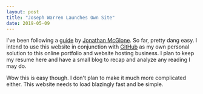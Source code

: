 ```yaml
---
layout: post
title: "Joseph Warren Launches Own Site"
date: 2019-05-09
---
```


I've been following a [guide](http://jmcglone.com/guides/github-pages/) by [Jonathan McGlone](http://jmcglone.com/). So far, pretty dang easy. I intend to use this website in conjunction with [GitHub](https://github.com/) as my own personal solution to this online portfolio and website hosting business. I plan to keep my resume here and have a small blog to recap and analyze any reading I may do.

Wow this is easy though. I don't plan to make it much more complicated either. This website needs to load blazingly fast and be simple.
